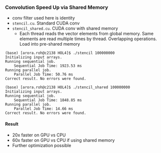 ### Convolution Speed Up via Shared Memory
* conv filter used here is identity
* ```stencil.cu```. Standard CUDA conv
* ```stencil_shared.cu```. CUDA conv with shared memory
	* Each thread reads the vector elements from global memory. Same elements are read multiple times by thread. Overlapping operations. Load into pre-shared memory
```
(base) [arora.roh@c2138 HOL4]$ ./stencil 100000000
Initializing input arrays.
Running sequential job.
	Sequential Job Time: 1923.53 ms
Running parallel job.
	Parallel Job Time: 50.76 ms
Correct result. No errors were found.
```

```
(base) [arora.roh@c2138 HOL4]$ ./stencil_shared 100000000
Initializing input arrays.
Running sequential job.
	Sequential Job Time: 1848.85 ms
Running parallel job.
	Parallel Job Time: 14.66 ms
Correct result. No errors were found.
```
	

#### Result
* 20x faster on GPU vs CPU
* 60x faster on GPU vs CPU if using shared memory
* Further optimization possible

